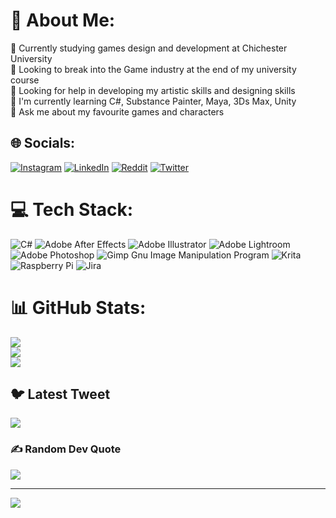 # 💫 About Me:
🔭 Currently studying games design and development at Chichester University<br>👯 Looking to break into the Game industry at the end of my university course<br>🤝 Looking for help in developing my artistic skills and designing skills<br>🌱 I'm currently learning C#, Substance Painter, Maya, 3Ds Max, Unity<br>💬 Ask me about my favourite games and characters


## 🌐 Socials:
[![Instagram](https://img.shields.io/badge/Instagram-%23E4405F.svg?logo=Instagram&logoColor=white)](https://instagram.com/tom_prince_03) [![LinkedIn](https://img.shields.io/badge/LinkedIn-%230077B5.svg?logo=linkedin&logoColor=white)](https://linkedin.com/in/Tom-Prince-95b923270) [![Reddit](https://img.shields.io/badge/Reddit-%23FF4500.svg?logo=Reddit&logoColor=white)](https://www.reddit.com/user/Tom_Prince_03) [![Twitter](https://img.shields.io/badge/Twitter-%231DA1F2.svg?logo=Twitter&logoColor=white)](https://twitter.com/@Tom_Prince_03) 

# 💻 Tech Stack:
![C#](https://img.shields.io/badge/c%23-%23239120.svg?style=for-the-badge&logo=c-sharp&logoColor=white) ![Adobe After Effects](https://img.shields.io/badge/Adobe%20After%20Effects-9999FF.svg?style=for-the-badge&logo=Adobe%20After%20Effects&logoColor=white) ![Adobe Illustrator](https://img.shields.io/badge/adobeillustrator-%23FF9A00.svg?style=for-the-badge&logo=adobeillustrator&logoColor=white) ![Adobe Lightroom](https://img.shields.io/badge/Adobe%20Lightroom-31A8FF.svg?style=for-the-badge&logo=Adobe%20Lightroom&logoColor=white) ![Adobe Photoshop](https://img.shields.io/badge/adobephotoshop-%2331A8FF.svg?style=for-the-badge&logo=adobephotoshop&logoColor=white) ![Gimp Gnu Image Manipulation Program](https://img.shields.io/badge/Gimp-657D8B?style=for-the-badge&logo=gimp&logoColor=FFFFFF) ![Krita](https://img.shields.io/badge/Krita-203759?style=for-the-badge&logo=krita&logoColor=EEF37B) ![Raspberry Pi](https://img.shields.io/badge/-RaspberryPi-C51A4A?style=for-the-badge&logo=Raspberry-Pi) ![Jira](https://img.shields.io/badge/jira-%230A0FFF.svg?style=for-the-badge&logo=jira&logoColor=white)
# 📊 GitHub Stats:
![](https://github-readme-stats.vercel.app/api?username=TPrincy&theme=chartreuse-dark&hide_border=true&include_all_commits=true&count_private=false)<br/>
![](https://github-readme-streak-stats.herokuapp.com/?user=TPrincy&theme=chartreuse-dark&hide_border=true)<br/>
![](https://github-readme-stats.vercel.app/api/top-langs/?username=TPrincy&theme=chartreuse-dark&hide_border=true&include_all_commits=true&count_private=false&layout=compact)

## 🐦 Latest Tweet
[![](https://gtce.itsvg.in/api?username=@Tom_Prince_03)](https://github.com/VishwaGauravIn/github-twitter-card-embed)

### ✍️ Random Dev Quote
![](https://quotes-github-readme.vercel.app/api?type=horizontal&theme=merko)

---
[![](https://visitcount.itsvg.in/api?id=TPrincy&icon=5&color=9)](https://visitcount.itsvg.in)

<!-- Proudly created with GPRM ( https://gprm.itsvg.in ) -->
